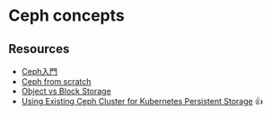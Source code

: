 # Ceph concepts

## Resources

- [Ceph入門](http://www.xuxiaopang.com/2020/10/09/list/)
- [Ceph from scratch](https://tobegit3hub1.gitbooks.io/ceph_from_scratch/content/foreword/index.html)
- [Object vs Block Storage](https://www.druva.com/blog/object-storage-versus-block-storage-understanding-technology-differences/)
- [Using Existing Ceph Cluster for Kubernetes Persistent Storage](https://akomljen.com/using-existing-ceph-cluster-for-kubernetes-persistent-storage/) :thumbsup: